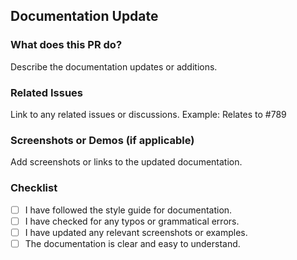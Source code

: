 ## Documentation Update

### What does this PR do?
Describe the documentation updates or additions.

### Related Issues
Link to any related issues or discussions. Example: Relates to #789

### Screenshots or Demos (if applicable)
Add screenshots or links to the updated documentation.

### Checklist
- [ ] I have followed the style guide for documentation.
- [ ] I have checked for any typos or grammatical errors.
- [ ] I have updated any relevant screenshots or examples.
- [ ] The documentation is clear and easy to understand.
